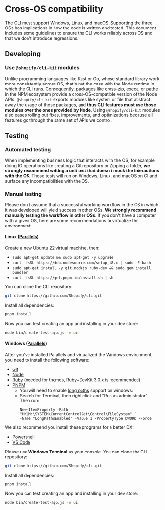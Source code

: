 # Cross-OS compatibility

The CLI must support Windows, Linux, and macOS.
Supporting the three OSs has implications in how the code is written and tested. This document includes some guidelines to ensure the CLI works reliably across OS and that we don't introduce regressions.

## Developing

### Use `@shopify/cli-kit` modules

Unlike programming languages like Rust or Go, whose standard library work more consistently across OS, that's not the case with the Node runtime in which the CLI runs. Consequently, packages like [cross-zip](https://www.npmjs.com/package/cross-zip), [execa](https://www.npmjs.com/package/execa), or [pathe](https://www.npmjs.com/package/pathe) in the NPM ecosystem provide a cross-OS-compatible version of the Node APIs. `@shopify/cli-kit` exports modules like system or file that abstract away the usage of those packages, and **thus CLI features must use those modules over the ones provided by Node**. Using `@shopify/cli-kit` modules also eases rolling out fixes, improvements, and optimizations because all features go through the same set of APIs we control.

## Testing

### Automated testing

When implementing business logic that interacts with the OS, for example doing IO operations like creating a Git repository or Zipping a folder, **we strongly recommend writing a unit test that doesn't mock the interactions with the OS**. Those tests will run on Windows, Linux, and macOS on CI and surface any incompatibilities with the OS.


### Manual testing

Please don't assume that a successful working workflow in the OS in which it was developed will yield success in other OSs. **We strongly recommend manually testing the workflow in other OSs**. If you don't have a computer with a given OS, here are some recommendations to virtualize the environment:

#### Linux ([Parallels](https://www.parallels.com/pd/general/))

Create a new Ubuntu 22 virtual machine, then:

- `sudo apt-get update && sudo apt-get -y upgrade`
- `curl -fsSL https://deb.nodesource.com/setup_18.x | sudo -E bash -`
- `sudo apt-get install -y git nodejs ruby-dev && sudo gem install bundler`
- `curl -fsSL https://get.pnpm.io/install.sh | sh -`

You can clone the CLI repository:

```bash
git clone https://github.com/Shopify/cli.git
```

Install all dependencies:

```bash
pnpm install
```

Now you can test creating an app and installing in your dev store:

```bash
node bin/create-test-app.js -e ui
```

#### Windows ([Parallels](https://www.parallels.com/pd/general/))

After you've installed Parallels and virtualized the Windows environment, you need to install the following software:

- [Git](https://git-scm.com/download/win)
- [Node](https://nodejs.org/en/download/)
- [Ruby](https://rubyinstaller.org/downloads/) (needed for themes, Ruby+DevKit 3.0.x is recommended)
- [PNPM](https://pnpm.io/installation)
  - You will need to enable [long paths](https://learn.microsoft.com/en-us/windows/win32/fileio/maximum-file-path-limitation?tabs=powershell) support on windows:
  - Search for Terminal, then right click and "Run as administrator". Then run:
    ```
    New-ItemProperty -Path "HKLM:\SYSTEM\CurrentControlSet\Control\FileSystem" `
    -Name "LongPathsEnabled" -Value 1 -PropertyType DWORD -Force
    ```

We also recommend you install these programs for a better DX:
- [Powershell](https://learn.microsoft.com/en-us/powershell/scripting/install/installing-powershell-on-windows)
- [VS Code](https://code.visualstudio.com/download)

Please use **Windows Terminal** as your console. You can clone the CLI repository:

```bash
git clone https://github.com/Shopify/cli.git
```

Install all dependencies:

```bash
pnpm install
```

Now you can test creating an app and installing in your dev store:

```bash
node bin/create-test-app.js -e ui
```
